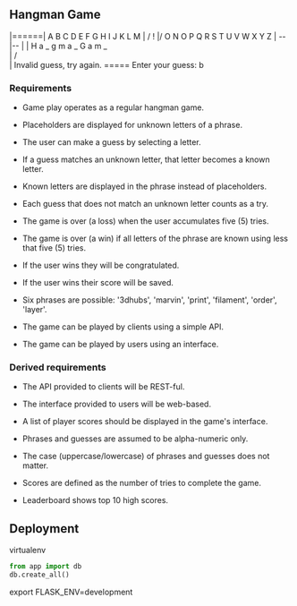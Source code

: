 ## Hangman Game

  |======|        A B C D E F G H I J K L M
  | /    !
  |/     O        N O P Q R S T U V W X Y Z
  |    --|--
  |      |        H a _ g m a _   G a m _  
  |     / \
  |               Invalid guess, try again.
=====             Enter your guess: b


### Requirements

- Game play operates as a regular hangman game.

- Placeholders are displayed for unknown letters of a phrase.
- The user can make a guess by selecting a letter.
- If a guess matches an unknown letter, that letter becomes a known letter.
- Known letters are displayed in the phrase instead of placeholders.

- Each guess that does not match an unknown letter counts as a try.
- The game is over (a loss) when the user accumulates five (5) tries.
- The game is over (a win) if all letters of the phrase are known using less that five (5) tries.

- If the user wins they will be congratulated.
- If the user wins their score will be saved.

- Six phrases are possible: '3dhubs', 'marvin', 'print', 'filament', 'order', 'layer'.

- The game can be played by clients using a simple API.
- The game can be played by users using an interface.


### Derived requirements

- The API provided to clients will be REST-ful.
- The interface provided to users will be web-based.

- A list of player scores should be displayed in the game's interface.

- Phrases and guesses are assumed to be alpha-numeric only.
- The case (uppercase/lowercase) of phrases and guesses does not matter.

- Scores are defined as the number of tries to complete the game.
- Leaderboard shows top 10 high scores.

## Deployment

virtualenv

```python
from app import db
db.create_all()
```

export FLASK_ENV=development
